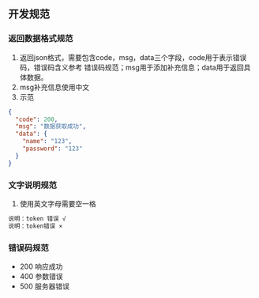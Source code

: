 ## 开发规范 ##

### 返回数据格式规范
1. 返回json格式，需要包含code，msg，data三个字段，code用于表示错误码，错误码含义参考
错误码规范；msg用于添加补充信息；data用于返回具体数据。
2. msg补充信息使用中文
3. 示范 
```json
{
  "code": 200,
  "msg": "数据获取成功",
  "data": {
    "name": "123",
    "password": "123"
  }
}
```
### 文字说明规范
1. 使用英文字母需要空一格
```txt
说明：token 错误 √
说明：token错误 ×
```

### 错误码规范
- 200 响应成功
- 400 参数错误
- 500 服务器错误